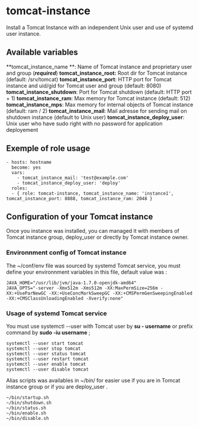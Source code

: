 # tomcat-instance

Install a Tomcat Instance with an independent Unix user and use of systemd user instance.

## Available variables

**tomcat_instance_name **: Name of Tomcat instance and proprietary user and group (***required***)
**tomcat_instance_root:** Root dir for Tomcat instance (default: /srv/tomcat)
**tomcat_instance_port**: HTTP port for Tomcat instance and uid/gid for Tomcat user and group (default: 8080)
**tomcat_instance_shutdown**: Port for Tomcat shutdown (default: HTTP port + 1)
**tomcat_instance_ram**: Max memory for Tomcat instance (default: 512)
**tomcat_instance_mps**: Max memory for internal objects of Tomcat instance (default: ram / 2)
**tomcat_instance_mail**: Mail adresse for sending mail on shutdown instance (default to Unix user)
**tomcat_instance_deploy_user**: Unix user who have sudo right with no password for application deployement

## Exemple of role usage

~~~
- hosts: hostname
  become: yes
  vars:
    - tomcat_instance_mail: 'test@example.com'
    - tomcat_instance_deploy_user: 'deploy'
  roles:
  - { role: tomcat-instance, tomcat_instance_name: 'instance1', tomcat_instance_port: 8888, tomcat_instance_ram: 2048 }
~~~

## Configuration of your Tomcat instance

Once you instance was installed, you can managed it with members of Tomcat instance group, deploy_user or directly by Tomcat instance owner.

### Environnment config of Tomcat instance

The ~/conf/env file was sourced by systemd Tomcat service, you must define your environnment variables in this file, default value was :

~~~
JAVA_HOME="/usr/lib/jvm/java-1.7.0-openjdk-amd64"
JAVA_OPTS="-server -Xmx512m -Xms512m -XX:MaxPermSize=256m -XX:+UseParNewGC -XX:+UseConcMarkSweepGC -XX:+CMSPermGenSweepingEnabled -XX:+CMSClassUnloadingEnabled -Xverify:none"
~~~

### Usage of systemd Tomcat service

You must use systemctl --user with Tomcat user by **su - username** or prefix command by **sudo -iu username** ;

~~~
systemctl --user start tomcat
systemctl --user stop tomcat
systemctl --user status tomcat
systemctl --user restart tomcat
systemctl --user enable tomcat
systemctl --user disable tomcat
~~~

Alias scripts was availables in ~/bin/ for easier use if you are in Tomcat instance group or if you are deploy_user .

~~~
~/bin/startup.sh
~/bin/shutdown.sh
~/bin/status.sh
~/bin/enable.sh
~/bin/disable.sh
~~~
